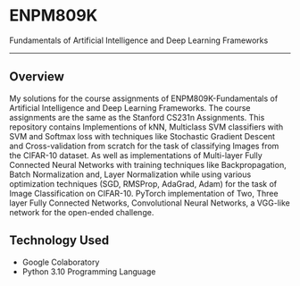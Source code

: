# ENPM809K
Fundamentals of Artificial Intelligence and Deep Learning Frameworks

---

## Overview

My solutions for the course assignments of ENPM809K-Fundamentals of Artificial Intelligence and Deep Learning Frameworks. The course assignments
are the same as the Stanford CS231n Assignments. This repository contains Implementions of kNN, Multiclass SVM classifiers with SVM and Softmax loss
with techniques like Stochastic Gradient Descent and Cross-validation from scratch for the task of classifying Images from the CIFAR-10 dataset.
As well as implementations of Multi-layer Fully Connected Neural Networks with training techniques like Backpropagation, Batch Normalization and, Layer Normalization
while using various optimization techniques (SGD, RMSProp, AdaGrad, Adam) for the task of Image Classification on CIFAR-10.
PyTorch implementation of Two, Three layer Fully Connected Networks, Convolutional Neural Networks, a VGG-like network for the open-ended challenge.

## Technology Used

* Google Colaboratory
* Python 3.10 Programming Language
